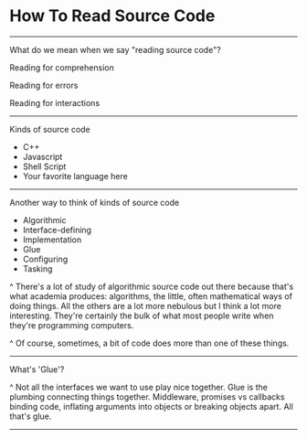 How To Read Source Code
=======================

---

What do we mean when we say "reading source code"?

Reading for comprehension

Reading for errors

Reading for interactions

---

Kinds of source code

* C++
* Javascript
* Shell Script
* Your favorite language here

---

Another way to think of kinds of source code

* Algorithmic
* Interface-defining
* Implementation
* Glue
* Configuring
* Tasking

^ There's a lot of study of algorithmic source code out there because that's what academia produces: algorithms, the little, often mathematical ways of doing things. All the others are a lot more nebulous but I think a lot more interesting. They're certainly the bulk of what most people write when they're programming computers.

^ Of course, sometimes, a bit of code does more than one of these things.

---

What's 'Glue'?

^ Not all the interfaces we want to use play nice together. Glue is the plumbing connecting things together. Middleware, promises vs callbacks binding code, inflating arguments into objects or breaking objects apart. All that's glue.

---


